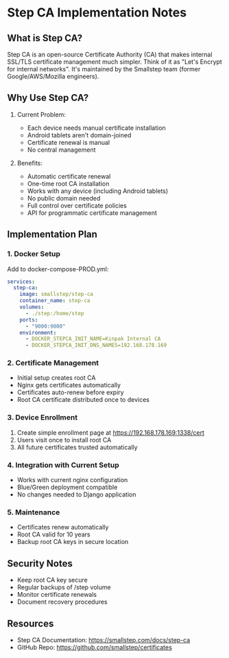 # Step CA Implementation Notes

## What is Step CA?
Step CA is an open-source Certificate Authority (CA) that makes internal SSL/TLS certificate management much simpler. Think of it as "Let's Encrypt for internal networks". It's maintained by the Smallstep team (former Google/AWS/Mozilla engineers).

## Why Use Step CA?
1. Current Problem:
   - Each device needs manual certificate installation
   - Android tablets aren't domain-joined
   - Certificate renewal is manual
   - No central management

2. Benefits:
   - Automatic certificate renewal
   - One-time root CA installation
   - Works with any device (including Android tablets)
   - No public domain needed
   - Full control over certificate policies
   - API for programmatic certificate management

## Implementation Plan

### 1. Docker Setup
Add to docker-compose-PROD.yml:
```yaml
services:
  step-ca:
    image: smallstep/step-ca
    container_name: step-ca
    volumes:
      - ./step:/home/step
    ports:
      - "9000:9000"
    environment:
      - DOCKER_STEPCA_INIT_NAME=Kinpak Internal CA
      - DOCKER_STEPCA_INIT_DNS_NAMES=192.168.178.169
```

### 2. Certificate Management
- Initial setup creates root CA
- Nginx gets certificates automatically
- Certificates auto-renew before expiry
- Root CA certificate distributed once to devices

### 3. Device Enrollment
1. Create simple enrollment page at https://192.168.178.169:1338/cert
2. Users visit once to install root CA
3. All future certificates trusted automatically

### 4. Integration with Current Setup
- Works with current nginx configuration
- Blue/Green deployment compatible
- No changes needed to Django application

### 5. Maintenance
- Certificates renew automatically
- Root CA valid for 10 years
- Backup root CA keys in secure location

## Security Notes
- Keep root CA key secure
- Regular backups of /step volume
- Monitor certificate renewals
- Document recovery procedures

## Resources
- Step CA Documentation: https://smallstep.com/docs/step-ca
- GitHub Repo: https://github.com/smallstep/certificates